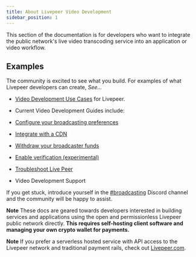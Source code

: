 ```yaml
---
title: About Livepeer Video Development
sidebar_position: 1
---
```


This section of the documentation is for developers who want to integrate the public network's live video transcoding service into an application or video workflow. 

## Examples
The community is excited to see what you build. For examples of what Livepeer developers can create, *See...*

- [Video Development Use Cases](/video-developers/use-cases-library) for Livepeer.

- Current Video Development Guides include:

- [Configure your broadcasting preferences](/video-developers/how-to-guides/broadcasting-preferences)
- [Integrate with a CDN](/video-developers/how-to-guides/cdn-integration)
- [Withdraw your broadcaster funds](/video-developers/how-to-guides/withdrawing-broadcaster-funds)
- [Enable verification (experimental)](/video-developers/how-to-guides/verification)
- [Troubleshoot Live Peer](/video-developers/how-to-guides/troubleshooting)


- Video Development Support 

If you get stuck, introduce yourself
in the [#broadcasting](https://discord.gg/8Vr6B2qERb) Discord channel and the
community will be happy to assist.

**Note** These docs are geared towards developers interested in building services and applications using the open and permissionless Livepeer public network directly. **This requires self-hosting client software and managing your own crypto wallet for payments.** 

**Note** If you prefer a serverless hosted service with API access to the Livepeer network and traditional payment rails,  check out [Livepeer.com](https://livepeer.com).

<!-- ## Quick Access

<DocsCardsContainer>
  <DocsCard
    key={1}
    title="Getting Started"
    description="A hands-on introduction to Livepeer for video developers. Recommended for all
new users."
    href="/docs/video-developers/getting-started/overview"
  />
  <DocsCard
    key={2}
    title="How-to Guides"
    description="Practical step-by-step guides to help you achieve a specific goal."
    href="/docs/video-developers/how-to-guides/overview"
  />
  <DocsCard
    key={3}
    title="Core Concepts"
    description="Big-picture explanations of higher-level Livepeer development concepts."
    href="/docs/video-developers/core-concepts/overview"
  />
  <DocsCard
    key={4}
    title="Reference"
    description="Covers tools, components, commands and resources. Most useful when you need detailed information about Livepeer broadcasting APIs."
    href="/docs/video-developers/reference/overview"
  />

</DocsCardsContainer> -->
